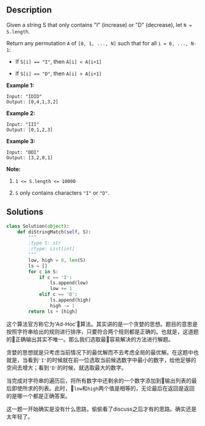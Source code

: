 ## Description
Given a string S that only contains "I" (increase) or "D" (decrease), let ``N = S.length``.

Return any permutation ``A`` of ``[0, 1, ..., N]`` such that for all ``i = 0, ..., N-1``:

- If ``S[i] == "I"``, then ``A[i] < A[i+1]``

- If ``S[i] == "D"``, then ``A[i] > A[i+1]``

**Example 1:**

```
Input: "IDID"
Output: [0,4,1,3,2]
```

**Example 2:**

```
Input: "III"
Output: [0,1,2,3]
```

**Example 3:**

```
Input: "DDI"
Output: [3,2,0,1]
```

**Note:**

1. ``1 <= S.length <= 10000``

2. ``S`` only contains characters ``"I"`` or ``"D"``.

## Solutions

```python
class Solution(object):
    def diStringMatch(self, S):
        """
        :type S: str
        :rtype: List[int]
        """
        low, high = 0, len(S)
        ls = []
        for c in S:
            if c == 'I':
                ls.append(low)
                low += 1
            elif c == 'D':
                ls.append(high)
                high -= 1
        return ls + [high]     
```
这个算法官方称它为‘Ad-Hoc’算法。其实讲的是一个贪婪的思想。题目的意思是按照字符串给出的规则进行排序，只要符合两个规则都是正确的。也就是，这道题的正确输出其实不唯一。那么我们选取最容易解决的方法进行解题。

贪婪的思想就是只考虑当前情况下的最优解而不去考虑全局的最优解。在这题中也就是，当看到``'I'``的时候就在前一位选取当前候选数字中最小的数字，给他足够的空间去增大；看到``'D'``的时候，就选取最大的数字。

当完成对字符串的遍历后，将所有数字中还剩余的一个数字添加到输出列表的最后即使所求的列表。此时，``low``和``high``两个值是相等的，无论最后在返回是返回的是哪一个都是正确答案。

这一题一开始确实是没有什么思路，偷偷看了discuss之后才有的思路。确实还是太年轻了。